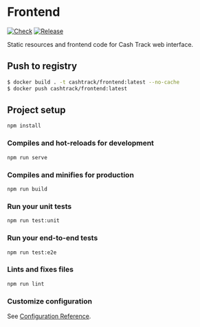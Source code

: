 # Frontend

[![Check](https://github.com/cash-track/frontend/actions/workflows/pull.yml/badge.svg)](https://github.com/cash-track/frontend/actions/workflows/pull.yml) [![Release](https://github.com/cash-track/frontend/actions/workflows/release.yml/badge.svg)](https://github.com/cash-track/frontend/actions/workflows/release.yml)

Static resources and frontend code for Cash Track web interface.

## Push to registry

```bash
$ docker build . -t cashtrack/frontend:latest --no-cache
$ docker push cashtrack/frontend:latest
```

## Project setup
```
npm install
```

### Compiles and hot-reloads for development
```
npm run serve
```

### Compiles and minifies for production
```
npm run build
```

### Run your unit tests
```
npm run test:unit
```

### Run your end-to-end tests
```
npm run test:e2e
```

### Lints and fixes files
```
npm run lint
```

### Customize configuration

See [Configuration Reference](https://cli.vuejs.org/config/).

